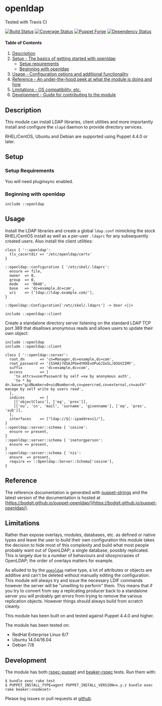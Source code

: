 # openldap

Tested with Travis CI

[![Build Status](https://travis-ci.org/bodgit/puppet-openldap.svg?branch=master)](https://travis-ci.org/bodgit/puppet-openldap)
[![Coverage Status](https://coveralls.io/repos/bodgit/puppet-openldap/badge.svg?branch=master&service=github)](https://coveralls.io/github/bodgit/puppet-openldap?branch=master)
[![Puppet Forge](http://img.shields.io/puppetforge/v/bodgit/openldap.svg)](https://forge.puppetlabs.com/bodgit/openldap)
[![Dependency Status](https://gemnasium.com/bodgit/puppet-openldap.svg)](https://gemnasium.com/bodgit/puppet-openldap)

#### Table of Contents

1. [Description](#description)
2. [Setup - The basics of getting started with openldap](#setup)
    * [Setup requirements](#setup-requirements)
    * [Beginning with openldap](#beginning-with-openldap)
3. [Usage - Configuration options and additional functionality](#usage)
4. [Reference - An under-the-hood peek at what the module is doing and how](#reference)
5. [Limitations - OS compatibility, etc.](#limitations)
6. [Development - Guide for contributing to the module](#development)

## Description

This module can install LDAP libraries, client utilities and more importantly
install and configure the `slapd` ḋaemon to provide directory services.

RHEL/CentOS, Ubuntu and Debian are supported using Puppet 4.4.0 or later.

## Setup

### Setup Requirements

You will need pluginsync enabled.

### Beginning with openldap

```puppet
include ::openldap
```

## Usage

Install the LDAP libraries and create a global `ldap.conf` mimicking the stock
RHEL/CentOS install as well as a per-user `.ldaprc` for any subsequently
created users. Also install the client utilities:

```puppet
class { '::openldap':
  tls_cacertdir => '/etc/openldap/certs'
}

::openldap::configuration { '/etc/skel/.ldaprc':
  ensure => file,
  owner  => 0,
  group  => 0,
  mode   => '0640',
  base   => 'dc=example,dc=com',
  uri    => ['ldap://ldap.example.com/'],
}

::Openldap::Configuration['/etc/skel/.ldaprc'] -> User <||>

include ::openldap::client
```

Create a standalone directory server listening on the standard LDAP TCP port
389 that disallows anonymous reads and allows users to update their own object:

```puppet
include ::openldap
include ::openldap::client

class { '::openldap::server':
  root_dn       => 'cn=Manager,dc=example,dc=com',
  root_password => '{SSHA}7dSAJPGe4YKKEvUPuGJIeSL/03GV2IMY',
  suffix        => 'dc=example,dc=com',
  access        => [
    'to attrs=userPassword by self =xw by anonymous auth',
    'to * by dn.base="gidNumber=0+uidNumber=0,cn=peercred,cn=external,cn=auth" manage by self write by users read',
  ],
  indices       => [
    [['objectClass'], ['eq', 'pres']],
    [['ou', 'cn', 'mail', 'surname', 'givenname'], ['eq', 'pres', 'sub']],
  ],
  interfaces    => ["ldap://${::ipaddress}/"],
}
::openldap::server::schema { 'cosine':
  ensure => present,
}
::openldap::server::schema { 'inetorgperson':
  ensure => present,
}
::openldap::server::schema { 'nis':
  ensure  => present,
  require => ::Openldap::Server::Schema['cosine'],
}
```

## Reference

The reference documentation is generated with
[puppet-strings](https://github.com/puppetlabs/puppet-strings) and the latest
version of the documentation is hosted at
[https://bodgit.github.io/puppet-openldap/](https://bodgit.github.io/puppet-openldap/).

## Limitations

Rather than expose overlays, modules, databases, etc. as defined or native
types and leave the user to build their own configuration this module takes
the decision to hide most of this complexity and build what most people
probably want out of OpenLDAP; a single database, possibly replicated. This
is largely due to a number of behaviours and idiosyncrasies of OpenLDAP; the
order of overlays matters for example.

As alluded to by the [`openldap`](#native-type-openldap) native type, a lot of
attributes or objects are additive and can't be deleted without manually
editing the configuration. This module will always try and issue the necessary
LDIF commands however the server will be "unwilling to perform" them. This
means that if you try to convert from say a replicating producer back to a
standalone server you will probably get errors from trying to remove the
various replication objects. However things should always build from scratch
cleanly.

This module has been built on and tested against Puppet 4.4.0 and higher.

The module has been tested on:

* RedHat Enterprise Linux 6/7
* Ubuntu 14.04/16.04
* Debian 7/8

## Development

The module has both [rspec-puppet](http://rspec-puppet.com) and
[beaker-rspec](https://github.com/puppetlabs/beaker-rspec) tests. Run them
with:

```
$ bundle exec rake test
$ PUPPET_INSTALL_TYPE=agent PUPPET_INSTALL_VERSION=x.y.z bundle exec rake beaker:<nodeset>
```

Please log issues or pull requests at
[github](https://github.com/bodgit/puppet-openldap).
